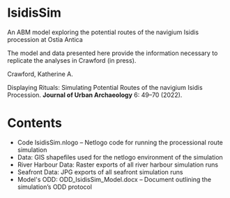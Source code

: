 # IsidisSim
An ABM model exploring the potential routes of the navigium Isidis procession at Ostia Antica

The model and data presented here provide the information necessary to replicate the analyses in Crawford (in press). 

Crawford, Katherine A. 

Displaying Rituals: Simulating Potential Routes of the navigium Isidis Procession. **Journal of Urban Archaeology** 6: 49–70 (2022). 

# Contents
-	Code
IsidisSim.nlogo – Netlogo code for running the processional route simulation 
-	Data:
GIS shapefiles used for the netlogo environment of the simulation
-	River Harbour Data:
Raster exports of all river harbour simulation runs
- Seafront Data:
JPG exports of all seafront simulation runs
- Model's ODD:
ODD_IsidisSim_Model.docx – Document outlining the simulation’s ODD protocol

